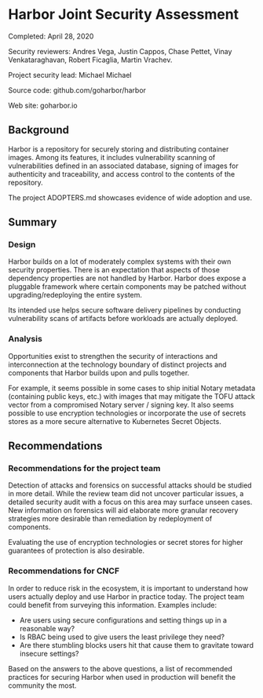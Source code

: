 # Harbor Joint Security Assessment 

Completed: April 28, 2020

Security reviewers: Andres Vega, Justin Cappos, Chase Pettet, Vinay Venkataraghavan, Robert Ficaglia, Martin Vrachev. 

Project security lead: Michael Michael 

Source code: github.com/goharbor/harbor

Web site: goharbor.io 

## Background
Harbor is a repository for securely storing and distributing container images. Among its features, it includes vulnerability scanning of vulnerabilities defined in an associated database, signing of images for authenticity and traceability, and access control to the contents of the repository. 

The project ADOPTERS.md showcases evidence of wide adoption and use. 

## Summary
### Design

Harbor builds on a lot of moderately complex systems with their own security properties. There is an expectation that aspects of those dependency properties are not handled by Harbor. Harbor does expose a pluggable framework where certain components may be patched without upgrading/redeploying the entire system. 

Its intended use helps secure software delivery pipelines by conducting vulnerability scans of artifacts before workloads are actually deployed. 

### Analysis 

Opportunities exist to strengthen the security of interactions and interconnection at the technology boundary of distinct projects and components that Harbor builds upon and pulls together.

For example, it seems possible in some cases to ship initial Notary metadata (containing public keys, etc.) with images that may mitigate the TOFU attack vector from a compromised Notary server / signing key. It also seems possible to use encryption technologies or incorporate the use of secrets stores as a more secure alternative to Kubernetes Secret Objects. 

## Recommendations

### Recommendations for the project team

Detection of attacks and forensics on successful attacks should be studied in more detail. While the review team did not uncover particular issues, a detailed security audit with a focus on this area may surface unseen cases. New information on forensics will aid elaborate more granular recovery strategies more desirable than remediation by redeployment of components. 

Evaluating the use of encryption technologies or secret stores for higher guarantees of protection is also desirable. 

### Recommendations for CNCF

In order to reduce risk in the ecosystem, it is important to understand how users actually deploy and use Harbor in practice today. The project team could benefit from surveying this information. Examples include:   
* Are users using secure configurations and setting things up in a reasonable way?  
* Is RBAC being used to give users the least privilege they need?  
* Are there stumbling blocks users hit that cause them to gravitate toward insecure settings?

Based on the answers to the above questions, a list of recommended practices for securing Harbor when used in production will benefit the community the most. 
